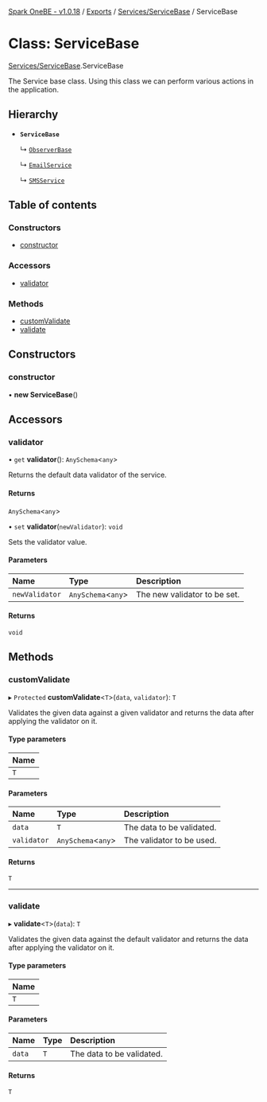 [Spark OneBE - v1.0.18](../README.md) / [Exports](../modules.md) / [Services/ServiceBase](../modules/Services_ServiceBase.md) / ServiceBase

# Class: ServiceBase

[Services/ServiceBase](../modules/Services_ServiceBase.md).ServiceBase

The Service base class. Using this class we can perform
various actions in the application.

## Hierarchy

- **`ServiceBase`**

  ↳ [`ObserverBase`](DB_Mongo_ObserverBase.ObserverBase.md)

  ↳ [`EmailService`](Email_EmailService.EmailService.md)

  ↳ [`SMSService`](SMS_SMSService.SMSService.md)

## Table of contents

### Constructors

- [constructor](Services_ServiceBase.ServiceBase.md#constructor)

### Accessors

- [validator](Services_ServiceBase.ServiceBase.md#validator)

### Methods

- [customValidate](Services_ServiceBase.ServiceBase.md#customvalidate)
- [validate](Services_ServiceBase.ServiceBase.md#validate)

## Constructors

### constructor

• **new ServiceBase**()

## Accessors

### validator

• `get` **validator**(): `AnySchema`<`any`\>

Returns the default data validator of the service.

#### Returns

`AnySchema`<`any`\>

• `set` **validator**(`newValidator`): `void`

Sets the validator value.

#### Parameters

| Name | Type | Description |
| :------ | :------ | :------ |
| `newValidator` | `AnySchema`<`any`\> | The new validator to be set. |

#### Returns

`void`

## Methods

### customValidate

▸ `Protected` **customValidate**<`T`\>(`data`, `validator`): `T`

Validates the given data against a given validator and returns
the data after applying the validator on it.

#### Type parameters

| Name |
| :------ |
| `T` |

#### Parameters

| Name | Type | Description |
| :------ | :------ | :------ |
| `data` | `T` | The data to be validated. |
| `validator` | `AnySchema`<`any`\> | The validator to be used. |

#### Returns

`T`

___

### validate

▸ **validate**<`T`\>(`data`): `T`

Validates the given data against the default validator and returns
the data after applying the validator on it.

#### Type parameters

| Name |
| :------ |
| `T` |

#### Parameters

| Name | Type | Description |
| :------ | :------ | :------ |
| `data` | `T` | The data to be validated. |

#### Returns

`T`
